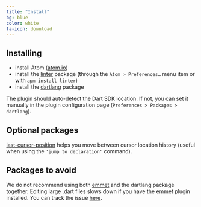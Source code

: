 ```yaml
---
title: "Install"
bg: blue
color: white
fa-icon: download
---
```


## Installing

- install Atom ([atom.io](https://atom.io/))
- install the [linter](https://atom.io/packages/linter) package (through the
  `Atom > Preferences…` menu item or with `apm install linter`)
- install the [dartlang](https://atom.io/packages/dartlang) package

The plugin should auto-detect the Dart SDK location. If not, you can set it
manually in the plugin configuration page (`Preferences > Packages > dartlang`).

## Optional packages

[last-cursor-position](https://atom.io/packages/last-cursor-position) helps you
move between cursor location history (useful when using the `'jump to declaration'`
command).

## Packages to avoid

We do not recommend using both [emmet](https://atom.io/packages/emmet) and the
dartlang package together. Editing large .dart files slows down if you have the
emmet plugin installed. You can track the issue
[here](https://github.com/emmetio/emmet-atom/issues/319).
